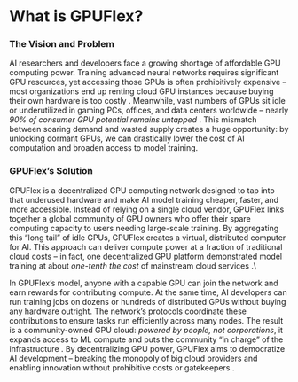 # What is GPUFlex?

### The Vision and Problem

AI researchers and developers face a growing shortage of affordable GPU computing power. Training advanced neural networks requires significant GPU resources, yet accessing those GPUs is often prohibitively expensive – most organizations end up renting cloud GPU instances because buying their own hardware is too costly . Meanwhile, vast numbers of GPUs sit idle or underutilized in gaming PCs, offices, and data centers worldwide – nearly _90% of consumer GPU potential remains untapped_ . This mismatch between soaring demand and wasted supply creates a huge opportunity: by unlocking dormant GPUs, we can drastically lower the cost of AI computation and broaden access to model training.

### GPUFlex’s Solution

GPUFlex is a decentralized GPU computing network designed to tap into that underused hardware and make AI model training cheaper, faster, and more accessible. Instead of relying on a single cloud vendor, GPUFlex links together a global community of GPU owners who offer their spare computing capacity to users needing large-scale training. By aggregating this “long tail” of idle GPUs, GPUFlex creates a virtual, distributed computer for AI. This approach can deliver compute power at a fraction of traditional cloud costs – in fact, one decentralized GPU platform demonstrated model training at about _one-tenth the cost_ of mainstream cloud services .\


In GPUFlex’s model, anyone with a capable GPU can join the network and earn rewards for contributing compute. At the same time, AI developers can run training jobs on dozens or hundreds of distributed GPUs without buying any hardware outright. The network’s protocols coordinate these contributions to ensure tasks run efficiently across many nodes. The result is a community-owned GPU cloud: _powered by people, not corporations_, it expands access to ML compute and puts the community “in charge” of the infrastructure . By decentralizing GPU power, GPUFlex aims to democratize AI development – breaking the monopoly of big cloud providers and enabling innovation without prohibitive costs or gatekeepers .
